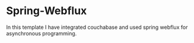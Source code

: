 # Spring-Webflux
In this template I have integrated couchabase and used spring webflux for asynchronous programming.
